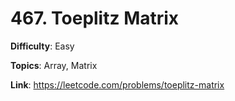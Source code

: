 # 467. Toeplitz Matrix

**Difficulty**: Easy

**Topics**: Array, Matrix

**Link**: https://leetcode.com/problems/toeplitz-matrix
